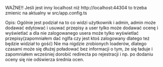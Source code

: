 WAŻNE!!
Jeśli jest inny localhost niż http://localhost:44304 to trzeba zmienic na aktualny w src/app.config.ts



Opis:
Ogólnie jest podział na to co widzi użytkownik i admin, admin może dodawać edytować i usuwać przepisy a user tylko może dodawać ocenę i wyświetlać a dla nie zalogowanego usera może tylko wyświetlać przepisy(zapomniałem dać ngIfa czy jest ktoś zalogowany dlatego też będzie widział to gość) 
Nie ma nigdzie zrobionych loaderów, dlatego czasami może się dłużej poładować bez informacji o tym, że się ładuje i zapomniałem wcześniej dorobić redirecta po rejestracji i np. po dodaniu oceny się nie odświerza średnia ocen.
